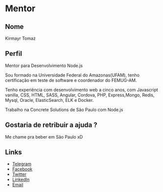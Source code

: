 # Mentor

## Nome

Kirmayr Tomaz

## Perfil

Mentor para Desenvolvimento Node.js

Sou formado na Universidade Federal do Amazonas(UFAM), tenho certificação em teste de software e coordenador do FEMUG-AM.

Tenho experiência com desenvolvimento web a cinco anos, com Javascript vanilla, CSS, HTML, SASS, Angular, Cordova, PHP, Express,Mongo, Redis, Mysql, Oracle, ElasticSearch, ELK e Docker.

Trabalho na Concrete Solutions de São Paulo com Node.js

## Gostaria de retribuir a ajuda ?

Me chame pra beber em São Paulo xD

## Links

* [Telegram](@kirmayr)
* [Facebook](https://www.facebook.com/kirmayr.tomaz)
* [Twitter](twitter.com/kirmayrtomaz)
* [LinkedIn](www.linkedin.com/in/kirmayrtomaz)
* [Email](tomaz.kirmayr@gmail.com)
